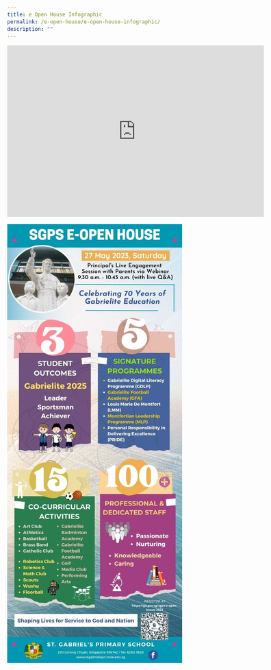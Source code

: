 ```yaml
---
title: e Open House Infographic
permalink: /e-open-house/e-open-house-infographic/
description: ""
---
```

<iframe allowfullscreen="" allow="accelerometer; autoplay; clipboard-write; encrypted-media; gyroscope; picture-in-picture; web-share" frameborder="0" title="SGPS e-Open House Webinar 2023" src="https://www.youtube.com/embed/FtYcMJsukxc" height="400" width="600"></iframe>

![](/images/eopenhouse%20infographic.jpg)